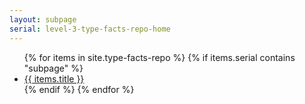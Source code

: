 ```yaml
---
layout: subpage
serial: level-3-type-facts-repo-home
--- 
```

<ul>
	{% for items in site.type-facts-repo %}
		{% if items.serial contains "subpage" %} 
			<li><a href="{{site.baseurl}}{{ items.url }}">{{ items.title }}</a></li>
		{% endif %}
	{% endfor %} 
</ul>
